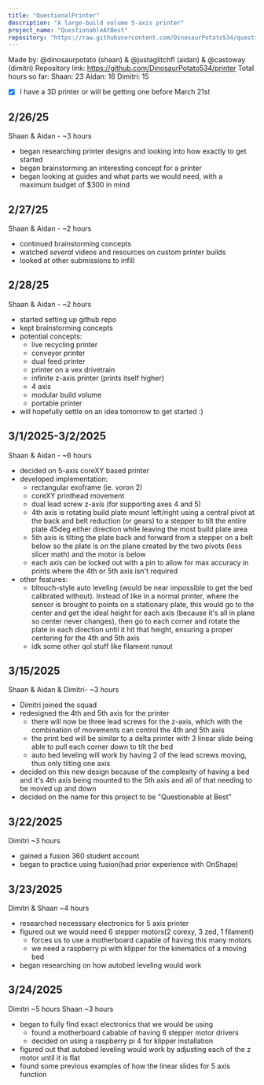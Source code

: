 ```yaml
---
title: "QuestionalPrinter"
description: "A large-build volume 5-axis printer"
project_name: "QuestionableAtBest"
repository: "https://raw.githubusercontent.com/DinosaurPotato534/questionableAtBest/refs/heads/main/JOURNAL.md"
---
```

Made by: @dinosaurpotato (shaan) & @justaglitchfl (aidan) & @castoway (dimitri)
Repository link: https://github.com/DinosaurPotato534/printer
Total hours so far:
Shaan: 23
Aidan: 16
Dimitri: 15

- [x] I have a 3D printer or will be getting one before March 21st

2/26/25
-
Shaan & Aidan - ~3 hours
* began researching printer designs and looking into how exactly to get started
* began brainstorming an interesting concept for a printer
* began looking at guides and what parts we would need, with a maximum budget of $300 in mind

2/27/25
-
Shaan & Aidan - ~2 hours
* continued brainstorming concepts
* watched *several* videos and resources on custom printer builds
* looked at other submissions to infill

2/28/25
-
Shaan & Aidan - ~2 hours
* started setting up github repo
* kept brainstorming concepts
* potential concepts:
	* live recycling printer
	* conveyor printer
	* dual feed printer
	* printer on a vex drivetrain
	* infinite z-axis printer (prints itself higher)
	* 4 axis
	* modular build volume
	* portable printer
* will hopefully settle on an idea tomorrow to get started :)

3/1/2025-3/2/2025
-
Shaan & Aidan - ~6 hours
* decided on 5-axis coreXY based printer
* developed implementation:
  	* rectangular exoframe (ie. voron 2)
  	* coreXY printhead movement
  	* dual lead screw z-axis (for supporting axes 4 and 5)
  	* 4th axis is rotating build plate mount left/right using a central pivot at the back and belt reduction (or gears) to a stepper to tilt the entire plate 45deg either direction while leaving the most build plate area
  	* 5th axis is tilting the plate back and forward from a stepper on a belt below so the plate is on the plane created by the two pivots (less slicer math) and the motor is below
  	* each axis can be locked out with a pin to allow for max accuracy in prints where the 4th or 5th axis isn't required
* other features:
  	* bltouch-style auto leveling (would be near impossible to get the bed calibrated without). Instead of like in a normal printer, where the sensor is brought to points on a stationary plate, this would go to the center and get the ideal height for each axis (because it's all in plane so center never changes), then go to each corner and rotate the plate in each direction until it hit that height, ensuring a proper centering for the 4th and 5th axis
  	* idk some other qol stuff like filament runout
 
3/15/2025
-
Shaan & Aidan & Dimitri- ~3 hours
* Dimitri joined the squad
* redesigned the 4th and 5th axis for the printer
 	* there will now be three lead screws for the z-axis, which with the combination of movements can control the 4th and 5th axis
   	* the print bed will be similar to a delta printer with 3 linear slide being able to pull each corner down to tilt the bed
   	* auto bed leveling will work by having 2 of the lead screws moving, thus only tilting one axis
* decided on this new design because of the complexity of having a bed and it's 4th axis being mounted to the 5th axis and all of that needing to be moved up and down
* decided on the name for this project to be "Questionable at Best"

3/22/2025
-
Dimitri ~3 hours
* gained a fusion 360 student account
* began to practice using fusion(had prior experience with OnShape)

3/23/2025
- 
Dimitri & Shaan ~4 hours
* researched necesssary electronics for 5 axis printer
* figured out we would need 6 stepper motors(2 corexy, 3 zed, 1 filament)
	* forces us to use a motherboard capable of having this many motors
   	* we need a raspberry pi with klipper for the kinematics of a moving bed
* began researching on how autobed leveling would work

3/24/2025
-
Dimitri ~5 hours
Shaan ~3 hours
* began to fully find exact electronics that we would be using
  	* found a motherboard cabable of having 6 stepper motor drivers
  	* decided on using a raspberry pi 4 for klipper installation
* figured out that autobed leveling would work by adjusting each of the z motor until it is flat
* found some previous examples of how the linear slides for 5 axis function
